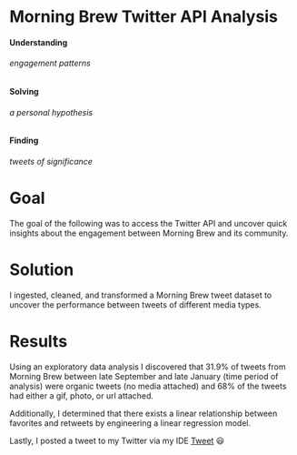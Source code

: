 # Morning Brew Twitter API Analysis

#### Understanding
###### engagement patterns

#### Solving
###### a personal hypothesis

#### Finding
###### tweets of significance


# Goal 
The goal of the following was to access the Twitter API and uncover quick insights about the engagement between Morning Brew  and its community. 

# Solution 
I ingested, cleaned, and transformed a Morning Brew tweet dataset to uncover the performance between tweets of different media types.  

# Results 
Using an exploratory data analysis I discovered that 31.9% of tweets from Morning Brew between late September and late January (time period of analysis) were organic tweets (no media attached) and 68% of the tweets had either a gif, photo, or url attached.

Additionally, I determined that there exists a linear relationship between favorites and retweets by engineering a linear regression model.

Lastly, I posted a tweet to my Twitter via my IDE [Tweet](https://twitter.com/drewbyts/status/1482758292157779969?s=20&t=3fnIllEEuEk2Pc3xlMyLyg) 😃
